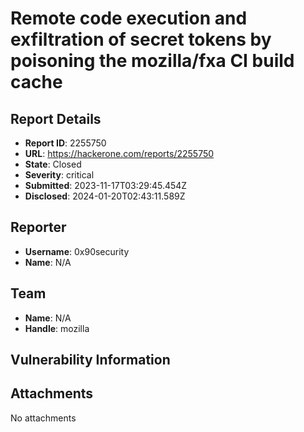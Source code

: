 # Remote code execution and exfiltration of secret tokens by poisoning the mozilla/fxa CI build cache

## Report Details
- **Report ID**: 2255750
- **URL**: https://hackerone.com/reports/2255750
- **State**: Closed
- **Severity**: critical
- **Submitted**: 2023-11-17T03:29:45.454Z
- **Disclosed**: 2024-01-20T02:43:11.589Z

## Reporter
- **Username**: 0x90security
- **Name**: N/A

## Team
- **Name**: N/A
- **Handle**: mozilla

## Vulnerability Information


## Attachments
No attachments
